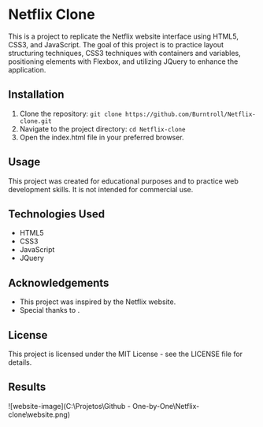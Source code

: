 # Netflix Clone

This is a project to replicate the Netflix website interface using HTML5, CSS3, and JavaScript. The goal of this project is to practice layout structuring techniques, CSS3 techniques with containers and variables, positioning elements with Flexbox, and utilizing JQuery to enhance the application.

## Installation

1. Clone the repository: `git clone https://github.com/Burntroll/Netflix-clone.git`
2. Navigate to the project directory: `cd Netflix-clone`
3. Open the index.html file in your preferred browser.

## Usage

This project was created for educational purposes and to practice web development skills. It is not intended for commercial use.

## Technologies Used

- HTML5
- CSS3
- JavaScript
- JQuery

## Acknowledgements

- This project was inspired by the Netflix website.
- Special thanks to <insert names of any tutorials or resources used>.

## License

This project is licensed under the MIT License - see the LICENSE file for details.



## Results

![website-image](C:\Projetos\Github - One-by-One\Netflix-clone\website.png)
